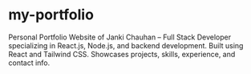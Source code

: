 # my-portfolio
Personal Portfolio Website of Janki Chauhan – Full Stack Developer specializing in React.js, Node.js, and backend development. Built using React and Tailwind CSS. Showcases projects, skills, experience, and contact info.
